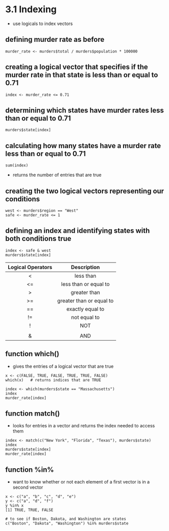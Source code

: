 # 3.1 Indexing
- use logicals to index vectors

## defining murder rate as before
` murder_rate <- murders$total / murders$population * 100000 `

## creating a logical vector that specifies if the murder rate in that state is less than or equal to 0.71
` index <- murder_rate <= 0.71 `

## determining which states have murder rates less than or equal to 0.71
` murders$state[index] `

## calculating how many states have a murder rate less than or equal to 0.71
` sum(index) `
- returns the number of entries that are true

## creating the two logical vectors representing our conditions
```
west <- murders$region == "West"
safe <- murder_rate <= 1
```

## defining an index and identifying states with both conditions true
```
index <- safe & west
murders$state[index]
```

| Logical Operators        | Description        | 
|:-------------:|:-------------:|
| < | less than |
| <= | less than or equal to |
| > | greater than |
| >= | greater than or equal to |
| == | exactly equal to |
| != | not equal to |
| ! | NOT |
| | | OR |
| & | AND |

## function which()
- gives the entries of a logical vector that are true
```
x <- c(FALSE, TRUE, FALSE, TRUE, TRUE, FALSE)
which(x)   # returns indices that are TRUE

index <- which(murders$state == "Massachusetts")
index
murder_rate[index]
```

## function match()
- looks for entries in a vector and returns the index needed to access them
```
index <- match(c("New York", "Florida", "Texas"), murders$state)
index
murders$state[index]
murder_rate[index]
```

## function %in%
- want to know whether or not each element of a first vector is in a second vector
```
x <- c("a", "b", "c", "d", "e")
y <- c("a", "d", "f")
y %in% x
[1] TRUE, TRUE, FALSE

# to see if Boston, Dakota, and Washington are states
c("Boston", "Dakota", "Washington") %in% murders$state
```







